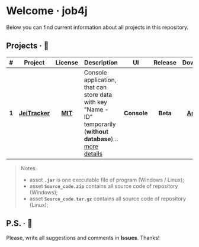 # Welcome &middot; job4j

Below you can find current information about all projects in this repository.

## Projects &middot; :rocket:

| # | Project | License | Description | UI | Release | Download |
|:-:| :-----: | :-----: | ----------- | :-: | :-----: | :------: |
| **1** | **[JeiTracker](https://github.com/jeikhan/job4j/tree/hotfix_3/chapter_002/src/main/java/ru/job4j/tracker)** | **[MIT](https://github.com/jeikhan/job4j/blob/hotfix_3/LICENSE)** | Console application, that can store data with key "Name - ID" temporarily (**without database**)... [more details](https://github.com/jeikhan/job4j/blob/hotfix_3/chapter_002/src/main/java/ru/job4j/tracker/README.md) | **Console** | **Beta** | **[Assets](https://github.com/jeikhan/job4j/releases)** |

> Notes:
> - asset **`.jar`** is one executable file of program (Windows / Linux);
> - asset **`Source_code.zip`** contains all source code of repository (Windows);
> - asset **`Source_code.tar.gz`** contains all source code of repository (Linux);

## P.S. &middot; :snail:

Please, write all suggestions and comments in **Issues**. Thanks!